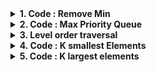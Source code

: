 <details> <summary><strong> 1. Code : Remove Min </strong></summary>

# 1. Code : Remove Min

    Implement the function RemoveMin for the min priority queue class.

    For a minimum priority queue, write the function for removing the minimum element present. Remove and return the minimum element.

    Note : main function is given for your reference which we are using internally to test the code.

<details> <summary><strong>Code</strong></summary>

    #include <vector>
    class PriorityQueue {
        vector<int> pq;

        private:
        bool heapPropertyCheck(int par)
        { // only for non-duplicates too elements
            if (2 * par + 1 >= pq.size())
                return true;
            else // the left one exists
            {
                if (pq.at(2 * par + 1) >= pq.at(par)) // left one satisies the property
                {
                    // checking the right one
                    if (2 * par + 2 < pq.size()) // it exists
                    {
                        if (pq.at(2 * par + 2) >= pq.at(par))
                            return true;
                        return false; // right child less than parent
                    }
                    return true; // right does not exist
                }
                // child less than the parent
                return false;
            }
        }
        public :

        PriorityQueue() {

        }

        bool isEmpty() {
            return pq.size() == 0;
        }

        // Return the size of priorityQueue - no of elements present
        int getSize() {
            return pq.size();
        }

        int getMin() {
            if(isEmpty()) {
                return 0;		// Priority Queue is empty
            }
            return pq[0];
        }

        void insert(int element) {
            pq.push_back(element);

            int childIndex = pq.size() - 1;

            while(childIndex > 0) {
                int parentIndex = (childIndex - 1) / 2;

                if(pq[childIndex] < pq[parentIndex]) {
                    int temp = pq[childIndex];
                    pq[childIndex] = pq[parentIndex];
                    pq[parentIndex] = temp;
                }
                else {
                    break;
                }
                childIndex = parentIndex;
            }

        }

    int removeMin()
        {
            if (pq.empty())
            {
                cout << "Priority Queue is empty\n";
                return -1 ;
            }
            int data = pq.front();

            if (pq.size() == 1)
            {
                pq.pop_back();
                return data;
            }

            // copy to root, pop back
            pq.at(0) = pq.at(pq.size() - 1);
            pq.pop_back();
            int par = 0;

            while (2 * par + 1 < pq.size())
            {
                // the left one exists for sure, can't say about the right
                if (2 * par + 2 < pq.size()) // right exists
                {
                    int tb_swap = pq.at(2 * par + 1) <= pq.at(2 * par + 2) ? 2 * par + 1 : 2 * par + 2;
                    int temp = pq.at(par);
                    pq.at(par) = pq.at(tb_swap);
                    pq.at(tb_swap) = temp;
                    par = tb_swap;
                }
                else    // you are at the last node
                {
                    int temp = pq.at(par);
                    pq.at(par) = pq.at(2 * par + 1);
                    pq.at(2 * par + 1) = temp;
                    return data;
                    break;
                }
            }
        return data;
        }
    };

</details>

---

</details>

<details> <summary><strong> 2. Code : Max Priority Queue </strong></summary>

# 2. Code : Max Priority Queue

    Implement the class for Max Priority Queue which includes following functions -

    1. getSize -
    Return the size of priority queue i.e. number of elements present in the priority queue.

    2. isEmpty -
    Check if priority queue is empty or not. Return true or false accordingly.

    3. insert -
    Given an element, insert that element in the priority queue at the correct position.

    4. getMax -
    Return the maximum element present in the priority queue without deleting. Return -Infinity if priority queue is empty.

    5. removeMax -
    Delete and return the maximum element present in the priority queue. Return -Infinity if priority queue is empty.

    Note : main function is given for your reference which we are using internally to test the class.

<details> <summary><strong>Code</strong></summary>

    #include<vector>

    class PriorityQueue
    {
        vector<int> pq;

        private:
        public:
        PriorityQueue()
        {
        }

        bool isEmpty()
        {
            return pq.empty(); // returns true if empty
        }

        int getMax()
        {
            if (!pq.empty())
                return pq.at(0);
            return 0;
        }

        int getSize()
        {
            return pq.size();
        }

        void insert(int data)
        {
            // insert at the end
            pq.push_back(data);
            // check if property is satisfied, else sift up
            // parInent < childIn
            int childIn = pq.size() - 1;
            int parIn = (childIn - 1) / 2;
            int temp;

            while (childIn > 0 && pq.at(parIn) < pq.at(childIn)) // no need to heck anything else
            {
                temp = pq.at(parIn);
                pq.at(parIn) = pq.at(childIn);
                pq.at(childIn) = temp;

                childIn = parIn;
                parIn = (childIn - 1) / 2;
            }
        }

        int removeMax()
        {
            if (pq.empty())
                return 0;

            int data = pq.front();
            if (pq.size() == 1)
            {
                pq.pop_back();
                return data;
            }

            // copy to root, pop back
            pq.at(0) = pq.back();
            pq.pop_back();
            int par = 0;

            // we have checked that the CBT is not a single node, we stop at the end, i.e when no left child exists
            while (2 * par + 1 < pq.size())
            {
                // the left one exists for sure, can't say about the right
                if (2 * par + 2 < pq.size()) // right exists
                {
                    int tb_swap = pq.at(2 * par + 1) > pq.at(2 * par + 2) ? 2 * par + 1 : 2 * par + 2;
                    int temp = pq.at(par);
                    pq.at(par) = pq.at(tb_swap);
                    pq.at(tb_swap) = temp;
                    par = tb_swap;
                }
                else
                {
                    if(pq.at(2*par+1)<pq.at(par))
                        return data;

                    int temp = pq.at(par);
                    pq.at(par) = pq.at(2 * par + 1);
                    pq.at(2 * par + 1) = temp;
                    par = 2*par+1;
                }
            }
            return data;
        }
    };

</details>

---

</details>

<details> <summary><strong> 3. Level order traversal </strong></summary>

# 3. Code : In-place heap sort

    Given an integer array of size n. Sort this array (in decreasing order) using heap sort.
    Space complexity should be O(1).

**Input Format**

    Line 1 : Integer n, Array size
    Line 2 : Array elements, separated by space

**Output Format**

    Array elements after sorting

**Constraints** :

    1 <= n <= 10^6

**Sample Input**

    6
    2 6 8 5 4 3

**Sample Output**

    8 6 5 4 3 2

<details> <summary><strong>Code</strong></summary>

    void insert(int* arr, int n, int data)
    {
        // assuming the array has enough space
        // n is the current size
        arr[n] = data;
        // sift up
        int i = n;
        // parent is (i-1)/2
        while(i > 0 && arr[(i-1)/2] > arr[i])    // min priority queue - for reverse sort
        {
            int temp = arr[i];
            arr[i] = arr[(i-1)/2];
            arr[(i-1)/2] = temp;
            i = (i-1)/2; // i becomes the parent
        }
    }    // works for empty case too

    int remove(int* arr, int n)
    {
        int ret = arr[0]; // max value

        arr[0] = arr[n-1]; // flip root with the last node

        // sift down
        int i = 0;

        while(2*i+2 < n-1 && (arr[i] > arr[2*i+1] || arr[i] > arr[2*i+2])) // last possible child's index < length
        {
            // flip with greater of the two
            int f = arr[2*i+1] < arr[2*i+2] ? 2*i+1 : 2*i+2;
            int temp = arr[f];
            arr[f] = arr[i];
            arr[i] = temp;

            i = f; // f will have to be sifted down now
        }

        // if the last child is a left child
        if(2*i+1 < n-1 && arr[2*i+1] < arr[i])
        {
            int temp = arr[2*i+1];
            arr[2*i+1] = arr[i];
            arr[i] = temp;
        }
        return ret;
    }

    void inplaceHeapSort(int input[], int n)
    {
        int* arr = input;
        for(int i=0; i<n; i++)
            insert(arr, i, arr[i]);

        // made a max p queue
        for(int i=n; i>0; i--)    // array head remains the same
            arr[i-1] = remove(arr, i) ;
    }

</details>

---

</details>

<details> <summary><strong> 4. Code : K smallest Elements </strong></summary>

# 4. Code : K smallest Elements

    You are given with an integer k and an array of integers that contain numbers in random order. Write a program to find k smallest numbers from given array. You need to save them in an array and return it.

    Time complexity should be O(nlogk) and space complexity should be not more than O(k).

**Input Format**

    Line 1 : Size of array (n)
    Line 2 : Array elements (separated by space)
    Line 3 : Integer k

**Output Format**

    k smallest elements

**Sample Input**

    13
    2 12 9 16 10 5 3 20 25 11 1 8 6
    4

**Sample Output**

    5
    3
    2
    1

<details> <summary><strong>Code</strong></summary>

    #include<queue>
    #include<vector>
    vector<int> kSmallest(int *input, int n, int k)
    {
        priority_queue<int> pq;
        int i = 0;
        for(i=0; i<k; i++)
            pq.push(input[i]);

        // heapified
        for(; i<n; i++)
        {
            if(pq.top()>input[i])
            {
                pq.pop();
                pq.push(input[i]);
            }
        }
        // done, our heap has the least elements now
        vector<int> ret;
        for(int i=0; i<k; i++)
        {
            ret.push_back(pq.top());
            pq.pop();
        }
        return ret;
        // Time complexity nlogk = klogk + (n-k)logk = nlogk
    }

</details>

---

</details>

<details> <summary><strong> 5. Code : K largest elements </strong></summary>

# 5. Code : K largest elements

    You are given with an integer k and an array of integers that contain numbers in random order. Write a program to find k largest numbers from given array. You need to save them in an array and return it.

    Time complexity should be O(nlogk) and space complexity should be not more than O(k).

    Order of elements in the output is not important.

**Input Format**

    Line 1 : Size of array (n)
    Line 2 : Array elements (separated by space)
    Line 3 : Integer k

**Output Format**

    k largest elements

**Sample Input**

    13
    2 12 9 16 10 5 3 20 25 11 1 8 6
    4

**Sample Output**

    12
    16
    20
    25

<details> <summary><strong>Code</strong></summary>

    #include<queue>
    // #include<vector>
    vector<int> kLargest(int *input, int n, int k)
    {
        priority_queue<int, vector<int>, greater<int>> pq;
        int i = 0;
        for(i=0; i<k; i++)
            pq.push(input[i]);

        // heapified
        for(; i<n; i++)
        {
            if(pq.top()<input[i])
            {
                pq.pop();
                pq.push(input[i]);
            }
        }
        // done, our heap has the least elements now
        vector<int> ret;
        for(int i=0; i<k; i++)
        {
            ret.push_back(pq.top());
            pq.pop();
        }
        return ret;
        // Time complexity nlogk = klogk + (n-k)logk = nlogk
    }

</details>

---

</details>

